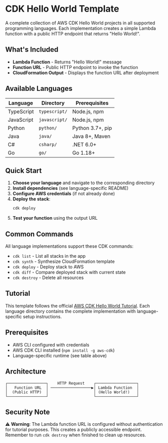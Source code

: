 # CDK Hello World Template

A complete collection of AWS CDK Hello World projects in all supported programming languages. Each implementation creates a simple Lambda function with a public HTTP endpoint that returns "Hello World!".

## What's Included

- **Lambda Function** - Returns "Hello World!" message
- **Function URL** - Public HTTP endpoint to invoke the function
- **CloudFormation Output** - Displays the function URL after deployment

## Available Languages

| Language   | Directory      | Prerequisites                    |
|------------|----------------|----------------------------------|
| TypeScript | `typescript/`  | Node.js, npm                     |
| JavaScript | `javascript/`  | Node.js, npm                     |
| Python     | `python/`      | Python 3.7+, pip                |
| Java       | `java/`        | Java 8+, Maven                  |
| C#         | `csharp/`      | .NET 6.0+                       |
| Go         | `go/`          | Go 1.18+                        |

## Quick Start

1. **Choose your language** and navigate to the corresponding directory
2. **Install dependencies** (see language-specific README)
3. **Configure AWS credentials** (if not already done)
4. **Deploy the stack**:
   ```bash
   cdk deploy
   ```
5. **Test your function** using the output URL

## Common Commands

All language implementations support these CDK commands:

- `cdk list` - List all stacks in the app
- `cdk synth` - Synthesize CloudFormation template
- `cdk deploy` - Deploy stack to AWS
- `cdk diff` - Compare deployed stack with current state
- `cdk destroy` - Delete all resources

## Tutorial

This template follows the official [AWS CDK Hello World Tutorial](https://docs.aws.amazon.com/cdk/v2/guide/hello-world.html). Each language directory contains the complete implementation with language-specific setup instructions.

## Prerequisites

- AWS CLI configured with credentials
- AWS CDK CLI installed (`npm install -g aws-cdk`)
- Language-specific runtime (see table above)

## Architecture

```
┌─────────────────┐    HTTP Request    ┌──────────────────┐
│   Function URL  │ ──────────────────▶│ Lambda Function  │
│  (Public HTTP)  │                    │ (Hello World!)   │
└─────────────────┘                    └──────────────────┘
```

## Security Note

⚠️ **Warning**: The Lambda function URL is configured without authentication for tutorial purposes. This creates a publicly accessible endpoint. Remember to run `cdk destroy` when finished to clean up resources.